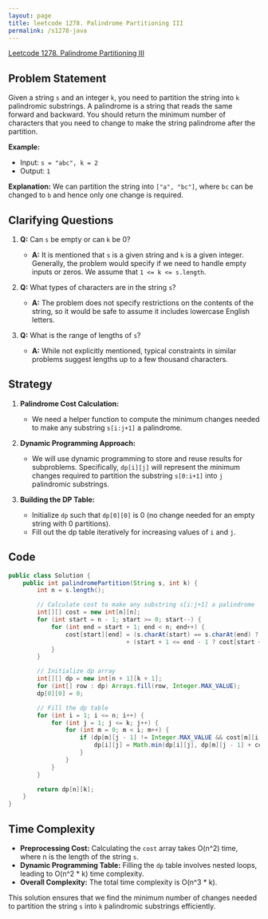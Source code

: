 ```yaml
---
layout: page
title: leetcode 1278. Palindrome Partitioning III
permalink: /s1278-java
---
```

[Leetcode 1278. Palindrome Partitioning III](https://algoadvance.github.io/algoadvance/l1278)
## Problem Statement

Given a string `s` and an integer `k`, you need to partition the string into `k` palindromic substrings. A palindrome is a string that reads the same forward and backward. You should return the minimum number of characters that you need to change to make the string palindrome after the partition.

**Example:**

- Input: `s = "abc", k = 2`
- Output: `1`

**Explanation:** We can partition the string into `["a", "bc"]`, where `bc` can be changed to `b` and hence only one change is required.

## Clarifying Questions

1. **Q:** Can `s` be empty or can `k` be 0?
   - **A:** It is mentioned that `s` is a given string and `k` is a given integer. Generally, the problem would specify if we need to handle empty inputs or zeros. We assume that `1 <= k <= s.length`.

2. **Q:** What types of characters are in the string `s`?
   - **A:** The problem does not specify restrictions on the contents of the string, so it would be safe to assume it includes lowercase English letters.

3. **Q:** What is the range of lengths of `s`?
   - **A:** While not explicitly mentioned, typical constraints in similar problems suggest lengths up to a few thousand characters.

## Strategy

1. **Palindrome Cost Calculation:** 
   - We need a helper function to compute the minimum changes needed to make any substring `s[i:j+1]` a palindrome.

2. **Dynamic Programming Approach:**
   - We will use dynamic programming to store and reuse results for subproblems. Specifically, `dp[i][j]` will represent the minimum changes required to partition the substring `s[0:i+1]` into `j` palindromic substrings.

3. **Building the DP Table:**
   - Initialize `dp` such that `dp[0][0]` is 0 (no change needed for an empty string with 0 partitions).
   - Fill out the dp table iteratively for increasing values of `i` and `j`.

## Code

```java
public class Solution {
    public int palindromePartition(String s, int k) {
        int n = s.length();

        // Calculate cost to make any substring s[i:j+1] a palindrome
        int[][] cost = new int[n][n];
        for (int start = n - 1; start >= 0; start--) {
            for (int end = start + 1; end < n; end++) {
                cost[start][end] = (s.charAt(start) == s.charAt(end) ? 0 : 1)
                                 + (start + 1 <= end - 1 ? cost[start + 1][end - 1] : 0);
            }
        }

        // Initialize dp array
        int[][] dp = new int[n + 1][k + 1];
        for (int[] row : dp) Arrays.fill(row, Integer.MAX_VALUE);
        dp[0][0] = 0;

        // Fill the dp table
        for (int i = 1; i <= n; i++) {
            for (int j = 1; j <= k; j++) {
                for (int m = 0; m < i; m++) {
                    if (dp[m][j - 1] != Integer.MAX_VALUE && cost[m][i - 1] != Integer.MAX_VALUE) {
                        dp[i][j] = Math.min(dp[i][j], dp[m][j - 1] + cost[m][i - 1]);
                    }
                }
            }
        }

        return dp[n][k];
    }
}
```

## Time Complexity

- **Preprocessing Cost:** Calculating the `cost` array takes O(n^2) time, where n is the length of the string `s`.
- **Dynamic Programming Table:** Filling the `dp` table involves nested loops, leading to O(n^2 * k) time complexity.
- **Overall Complexity:** The total time complexity is O(n^3 * k).

This solution ensures that we find the minimum number of changes needed to partition the string `s` into `k` palindromic substrings efficiently.